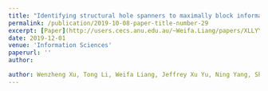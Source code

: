 ```yaml
---
title: "Identifying structural hole spanners to maximally block information propagation collection: publications     "
permalink: /publication/2019-10-08-paper-title-number-29
excerpt: [Paper](http://users.cecs.anu.edu.au/~Weifa.Liang/papers/XLLYYG19.pdf)
date: 2019-12-01
venue: 'Information Sciences'
paperurl: ''
author:

author: Wenzheng Xu, Tong Li, Weifa Liang, Jeffrey Xu Yu, Ning Yang, Shaobing Gao
---
```



